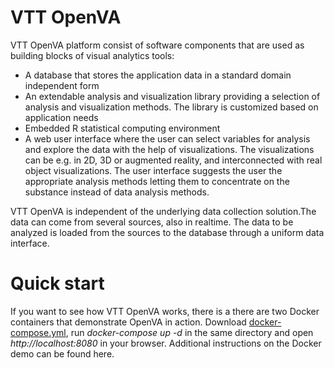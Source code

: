 # VTT OpenVA
VTT OpenVA platform consist of software components that are used as building blocks of visual analytics tools:

* A database that stores the application data in a standard domain independent form
* An extendable analysis and visualization library providing a selection of analysis and visualization methods. The library is customized based on application needs
* Embedded R statistical computing environment
* A web user interface where the user can select variables for analysis and explore the data with the help of visualizations. The visualizations can be e.g. in 2D, 3D or augmented reality, and interconnected with real object visualizations. The user interface suggests the user the appropriate analysis methods letting them to concentrate on the substance instead of data analysis methods.

VTT OpenVA is independent of the underlying data collection solution.The data can come from several sources, also in realtime. The data to be analyzed is loaded from the sources to the database through a uniform data interface.

# Quick start

If you want to see how VTT OpenVA works, there is a there are two Docker containers that demonstrate OpenVA in action. Download [docker-compose.yml](https://github.com/pekka-siltanen/vttopenva/blob/master/docker-compose.yml), run _docker-compose up -d_  in the same directory and open _http://localhost:8080_ in your browser. Additional instructions on the Docker demo can be found here.

